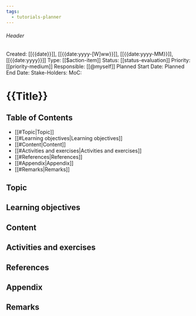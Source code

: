 ```yaml
---
tags:
  - tutorials-planner
---
```

###### Header
Created: [[{{date}}]], [[{{date:yyyy-[W]ww}}]], [[{{date:yyyy-MM}}]], [[{{date:yyyy}}]]
Type: [[$action-item]]
Status: [[status-evaluation]]
Priority: [[priority-medium]]
Responsible: [[@myself]]
Planned Start Date: 
Planned End Date: 
Stake-Holders: 
MoC: 
# {{Title}}

## Table of Contents

- [[#Topic|Topic]]
- [[#Learning objectives|Learning objectives]]
- [[#Content|Content]]
- [[#Activities and exercises|Activities and exercises]]
- [[#References|References]]
- [[#Appendix|Appendix]]
- [[#Remarks|Remarks]]

## Topic 



## Learning objectives



## Content 



## Activities and exercises



## References



## Appendix



## Remarks
